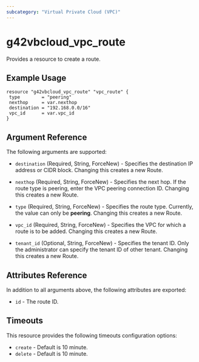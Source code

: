 ```yaml
---
subcategory: "Virtual Private Cloud (VPC)"
---
```


# g42vbcloud\_vpc\_route

Provides a resource to create a route.

## Example Usage

 ```hcl
resource "g42vbcloud_vpc_route" "vpc_route" {
  type        = "peering"
  nexthop     = var.nexthop
  destination = "192.168.0.0/16"
  vpc_id      = var.vpc_id
 }
```

## Argument Reference

The following arguments are supported:

* `destination` (Required, String, ForceNew) - Specifies the destination IP address or CIDR block. Changing this creates a new Route.

* `nexthop` (Required, String, ForceNew) - Specifies the next hop. If the route type is peering, enter the VPC peering connection ID. Changing this creates a new Route.

* `type` (Required, String, ForceNew) - Specifies the route type. Currently, the value can only be **peering**. Changing this creates a new Route.

* `vpc_id` (Required, String, ForceNew) - Specifies the VPC for which a route is to be added. Changing this creates a new Route.

* `tenant_id` (Optional, String, ForceNew) - Specifies the tenant ID. Only the administrator can specify the tenant ID of other tenant. Changing this creates a new Route.

## Attributes Reference

In addition to all arguments above, the following attributes are exported:

* `id` - The route ID.

## Timeouts
This resource provides the following timeouts configuration options:
- `create` - Default is 10 minute.
- `delete` - Default is 10 minute.